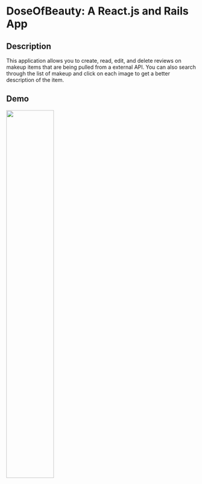 # DoseOfBeauty: A React.js and Rails App 

## Description

This application allows you to create, read, edit, and delete reviews on makeup items that are being pulled from a external API. You can also search through the list of makeup and click on each image to get a better description of the item. 
## Demo
<img src="https://github.com/jojo10ox/Capstone/blob/main/images/Jo_s_project_-_gif_AdobeExpress.gif" width="50%" height="50%"/>

